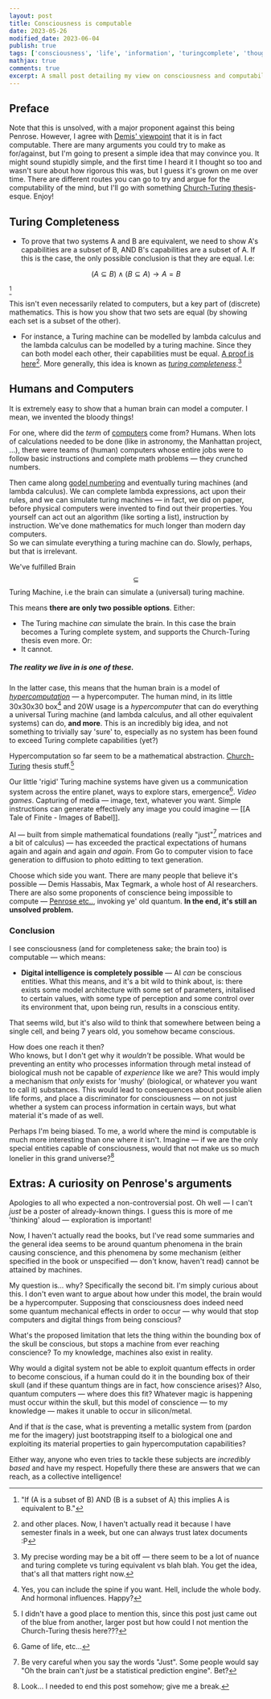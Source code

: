 ```yaml
---
layout: post
title: Consciousness is computable
date: 2023-05-26
modified_date: 2023-06-04
publish: true
tags: ['consciousness', 'life', 'information', 'turingcomplete', 'thoughts']
mathjax: true
comments: true 
excerpt: A small post detailing my view on consciousness and computability. Meant to be in a larger post, but it became a bit too unwieldy and I felt like it.
---
```




## Preface

Note that this is unsolved, with a major proponent against this being Penrose. However, I agree with [Demis' viewpoint](https://www.youtube.com/watch?v=Gfr50f6ZBvo&t=1941s) that it is in fact computable. There are many arguments you could try to make as for/against, but I'm going to present a simple idea that may convince you. It might sound stupidly simple, and the first time I heard it I thought so too and wasn't sure about how rigorous this was, but I guess it's grown on me over time. There are different routes you can go to try and argue for the computability of the mind, but I'll go with something [Church-Turing thesis](https://en.wikipedia.org/wiki/Church%E2%80%93Turing_thesis)-esque. Enjoy!

## Turing Completeness

- To prove that two systems A and B are equivalent, we need to show A's capabilities are a subset of B, AND B's capabilities are a subset of A. If this is the case, the only possible conclusion is that they are equal. I.e:  

$$ (A \subseteq B) \wedge (B \subseteq A) \to A = B$$

[^1]

This isn't even necessarily related to computers, but a key part of (discrete) mathematics. This is how you show that two sets are equal (by showing each set is a subset of the other).

- For instance, a Turing machine can be modelled by lambda calculus and the lambda calculus can be modelled by a turing machine. Since they can both model each other, their capabilities must be equal. [A proof is here](https://arxiv.org/pdf/2010.15600.pdf )[^2]. More generally, this idea is known as *[turing completeness](https://en.wikipedia.org/wiki/Turing_completeness)*.[^3]

## Humans and Computers

It is extremely easy to show that a human brain can model a computer. I mean, we invented the bloody things!

For one, where did the *term* of [computers](https://en.wikipedia.org/wiki/Computer_(occupation)#:~:text=Alan%20Turing%20described%20the%20%22human,work%20was%20divided%20so%20that) come from? Humans. When lots of calculations needed to be done (like in astronomy, the Manhattan project, …), there were teams of (human) computers whose entire jobs were to follow basic instructions and complete math problems — they crunched numbers.

Then came along [godel numbering](https://en.wikipedia.org/wiki/G%C3%B6del_numbering) and eventually turing machines (and lambda calculus). We can complete lambda expressions, act upon their rules, and we can simulate turing machines — in fact, we did on paper, before physical computers were invented to find out their properties. You yourself can act out an algorithm (like sorting a list), instruction by instruction. We've done mathematics for much longer than modern day computers.  
So we can simulate everything a turing machine can do. Slowly, perhaps, but that is irrelevant.  

We've fulfilled Brain $$\subseteq$$ Turing Machine, i.e the brain can simulate a (universal) turing machine.

This means **there are only two possible options**. Either:  
- The Turing machine *can* simulate the brain. In this case the brain becomes a Turing complete system, and supports the Church-Turing thesis even more. Or:
- It cannot.

##### The reality we live in is **one of these**.

In the latter case, this means that the human brain is a model of *[hypercomputation](https://en.wikipedia.org/wiki/Hypercomputation)* — a hypercomputer. The human mind, in its little 30x30x30 box[^4] and 20W usage is a *hypercomputer* that can do everything a universal Turing machine (and lambda calculus, and all other equivalent systems) can do, **and more**. This is an incredibly big idea, and not something to trivially say 'sure' to, especially as no system has been found to exceed Turing complete capabilities (yet?)

Hypercomputation so far seem to be a mathematical abstraction. [Church-Turing](https://en.wikipedia.org/wiki/Church%E2%80%93Turing_thesis) thesis stuff.[^5]  

Our little 'rigid' Turing machine systems have given us a communication system across the entire planet, ways to explore stars, emergence[^6]. *Video games*. Capturing of media — image, text, whatever you want. Simple instructions can generate effectively any image you could imagine — [[A Tale of Finite - Images of Babel]].

AI — built from simple mathematical foundations (really "just"[^7] matrices and a bit of calculus) — has exceeded the practical expectations of humans again and again and again *and again*. From Go to computer vision to face generation to diffusion to photo editting to text generation.

Choose which side you want. There are many people that believe it's possible — Demis Hassabis, Max Tegmark, a whole host of AI researchers. There are also some proponents of conscience being impossible to compute — [Penrose etc..](https://en.wikipedia.org/wiki/Orchestrated_objective_reduction), invoking ye' old quantum. **In the end, it's still an unsolved problem.**

### Conclusion

I see consciousness (and for completeness sake; the brain too) is computable — which means:
- **Digital intelligence is completely possible** — AI *can* be conscious entities. What this means, and it's a bit wild to think about, is: there exists some model architecture with some set of parameters, initalised to certain values, with some type of perception and some control over its environment that, upon being run, results in a conscious entity.  

That seems wild, but it's also wild to think that somewhere between being a single cell, and being 7 years old, you somehow became conscious.


How does one reach it then?  
Who knows, but I don't get why it *wouldn't* be possible. What would be preventing an entity who processes information through metal instead of biological mush not be capable of *experience* like we are? This would imply a mechanism that *only* exists for 'mushy' (biological, or whatever you want to call it) substances. This would lead to consequences about possible alien life forms, and place a discriminator for consciousness — on not just whether a system can process information in certain ways, but what material it's made of as well.


Perhaps I'm being biased. To me, a world where the mind is computable is much more interesting than one where it isn't. Imagine — if we are the only special entities capable of consciousness, would that not make us so much lonelier in this grand universe?[^8]

## Extras: A curiosity on Penrose's arguments

Apologies to all who expected a non-controversial post. Oh well — I can't *just* be a poster of already-known things. I guess this is more of me 'thinking' aloud — exploration is important!

Now, I haven't actually read the books, but I've read some summaries and the general idea seems to be around quantum phenomena in the brain causing conscience, and this phenomena by some mechanism (either specified in the book or unspecified — don't know, haven't read) cannot be attained by machines.

My question is… why? Specifically the second bit. I'm simply curious about this. I don't even want to argue about how under this model, the brain would be a hypercomputer.  Supposing that consciousness does indeed need some quantum mechanical effects in order to occur — why would that stop computers and digital things from being conscious?

What's the proposed limitation that lets the thing within the bounding box of the skull be conscious, but stops a machine from ever reaching conscience? To my knowledge, machines also exist in reality.

Why would a digital system not be able to exploit quantum effects in order to become conscious, if a human could do it in the bounding box of their skull (and if these quantum things are in fact, how conscience arises)?  Also, quantum computers — where does this fit? Whatever magic is happening must occur within the skull, but this model of conscience — to my knowledge — makes it unable to occur in silicon/metal.

And if that *is* the case, what is preventing a metallic system from (pardon me for the imagery) just bootstrapping itself to a biological one and exploiting its material properties to gain hypercomputation capabilities?

Either way, anyone who even tries to tackle these subjects are *incredibly based* and have my respect. Hopefully there these are answers that we can reach, as a collective intelligence!

[^1]: "If (A is a subset of B) AND (B is a subset of A) this implies A is equivalent to B."
[^2]: and other places. Now, I haven't actually read it because I have semester finals in a week, but one can always trust latex documents :P
[^3]: My precise wording may be a bit off — there seem to be a lot of nuance and turing complete vs turing equivalent vs blah blah. You get the idea, that's all that matters right now.
[^4]: Yes, you can include the spine if you want. Hell, include the whole body. And hormonal influences. Happy? 
[^5]: I didn't have a good place to mention this, since this post just came out of the blue from another, larger post but how could I not mention the Church-Turing thesis here???
[^6]: Game of life, etc…
[^7]: Be very careful when you say the words "Just". Some people would say "Oh the brain can't *just* be a statistical prediction engine". Bet?
[^8]: Look… I needed to end this post somehow; give me a break.